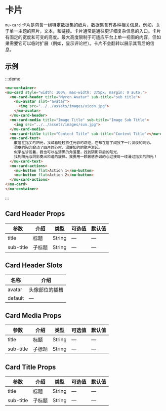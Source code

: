 # 卡片

`mu-card` 卡片是包含一组特定数据集的纸片，数据集含有各种相关信息，例如，关于单一主题的照片，文本，和链接。卡片通常是通往更详细复杂信息的入口。卡片有固定的宽度和可变的高度。最大高度限制于可适应平台上单一视图的内容，但如果需要它可以临时扩展（例如，显示评论栏）。卡片不会翻转以展示其背后的信息。


## 示例

:::demo
```html
<mu-container>
<mu-card style="width: 100%; max-width: 375px; margin: 0 auto;">
  <mu-card-header title="Myron Avatar" sub-title="sub title">
    <mu-avatar slot="avatar">
      <img src="../../assets/images/uicon.jpg">
    </mu-avatar>
  </mu-card-header>
  <mu-card-media title="Image Title" sub-title="Image Sub Title">
    <img src="../../assets/images/sun.jpg">
  </mu-card-media>
  <mu-card-title title="Content Title" sub-title="Content Title"></mu-card-title>
  <mu-card-text>
    散落在指尖的阳光，我试着轻轻抓住光影的踪迹，它却在眉宇间投下一片淡淡的阴影。
    调皮的阳光掀动了四月的心帘，温暖如约的歌声渐起。
    似乎在诉说着，我也可以在漆黑的角落里，找到阴影背后的阳光，
    找到阳光与阴影奏出和谐的旋律。我要用一颗敏感赤诚的心迎接每一缕滑过指尖的阳光！
  </mu-card-text>
  <mu-card-actions>
    <mu-button flat>Action 1</mu-button>
    <mu-button flat>Action 2</mu-button>
  </mu-card-actions>
</mu-card>
</mu-container>
```
:::

## Card Header Props

| 参数 | 介绍 | 类型 | 可选值 | 默认值 |
|------|------|------|------|------|
| title | 标题 | String | — | — |
| sub-title | 子标题 | String | — | — |

## Card Header Slots

| 名称 | 介绍 |
|------|------|
| avatar | 头像部位的插槽 |
| default | — |

## Card Media Props

| 参数 | 介绍 | 类型 | 可选值 | 默认值 |
|------|------|------|------|------|
| title | 标题 | String | — | — |
| sub-title | 子标题 | String | — | — |

## Card Title Props

| 参数 | 介绍 | 类型 | 可选值 | 默认值 |
|------|------|------|------|------|
| title | 标题 | String | — | — |
| sub-title | 子标题 | String | — | — |
